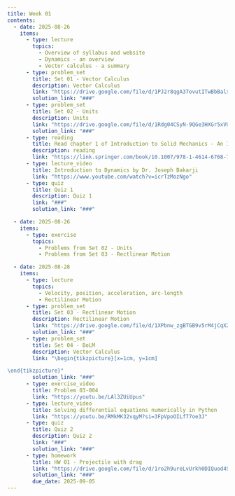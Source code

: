 ```yaml
---
title: Week 01
contents:
  - date: 2025-08-26
    items:
      - type: lecture
        topics:
          - Overview of syllabus and website
          - Dynamics - an overview
          - Vector calculus - a summary
      - type: problem_set
        title: Set 01 - Vector Calculus
        description: Vector Calculus
        link: "https://drive.google.com/file/d/1PJ2r8qgA37ovutITwBbBalxlB6l-XVLL/view?usp=sharing"
        solution_link: "###"
      - type: problem_set
        title: Set 02 - Units
        description: Units
        link: "https://drive.google.com/file/d/1Rdg04CSyN-9QGe3HXGr5xVUL4HjWej14/view?usp=sharing"
        solution_link: "###"
      - type: reading
        title: Read chapter 1 of Introduction to Solid Mechanics - An Integrated Approach by Lubliner and Papadopoulos.
        description: reading
        link: "https://link.springer.com/book/10.1007/978-1-4614-6768-7"
      - type: lecture_video
        title: Introduction to Dynamics by Dr. Joseph Bakarji
        link: "https://www.youtube.com/watch?v=icrTzMozNgo"
      - type: quiz
        title: Quiz 1
        description: Quiz 1
        link: "###"
        solution_link: "###"

  - date: 2025-08-26
    items:
      - type: exercise
        topics:
          - Problems from Set 02 - Units
          - Problems from Set 03 - Rectlinear Motion

  - date: 2025-08-28
    items:
      - type: lecture
        topics:
          - Velocity, position, acceleration, arc-length
          - Rectilinear Motion
      - type: problem_set
        title: Set 03 - Rectlinear Motion
        description: Rectilinear Motion
        link: "https://drive.google.com/file/d/1XPbnw_zgBTGB9v5rM4jCqX2SgUoHAn8S/view?usp=sharing"
        solution_link: "###"
      - type: problem_set
        title: Set 04 - BoLM
        description: Vector Calculus
        link: "\begin{tikzpicture}[x=1cm, y=1cm]

\end{tikzpicture}"
        solution_link: "###"
      - type: exercise_video
        title: Problem 03-004
        link: "https://youtu.be/LAl3ZUiUpus"
      - type: lecture_video
        title: Solving differential equations numerically in Python
        link: "https://youtu.be/RMkMK32vqyM?si=3FpVpoOILf77oe3J"
      - type: quiz
        title: Quiz 2
        description: Quiz 2
        link: "###"
        solution_link: "###"
      - type: homework
        title: HW 01 - Projectile with drag
        link: "https://drive.google.com/file/d/1ro2h9ureLvUrkh0DIQuod4SMf-j1Uxmh/view?usp=sharing"
        solution_link: "###"
        due_date: 2025-09-05
---
```


